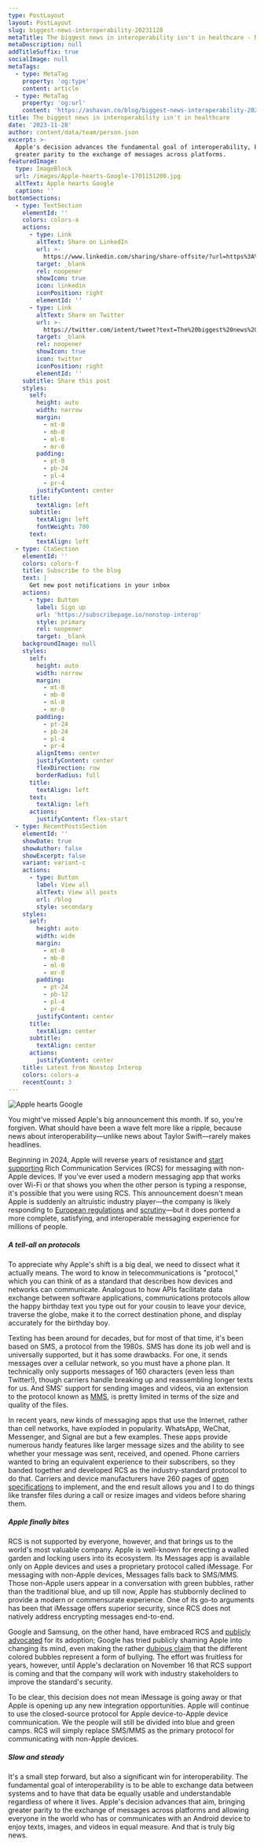 ```yaml
---
type: PostLayout
layout: PostLayout
slug: biggest-news-interoperability-20231128
metaTitle: The biggest news in interoperability isn't in healthcare - Nonstop Interop
metaDescription: null
addTitleSuffix: true
socialImage: null
metaTags:
  - type: MetaTag
    property: 'og:type'
    content: article
  - type: MetaTag
    property: 'og:url'
    content: 'https://ashavan.co/blog/biggest-news-interoperability-20231128'
title: The biggest news in interoperability isn't in healthcare
date: '2023-11-28'
author: content/data/team/person.json
excerpt: >-
  Apple's decision advances the fundamental goal of interoperability, bringing
  greater parity to the exchange of messages across platforms.
featuredImage:
  type: ImageBlock
  url: /images/Apple-hearts-Google-1701151200.jpg
  altText: Apple hearts Google
  caption: ''
bottomSections:
  - type: TextSection
    elementId: ''
    colors: colors-a
    actions:
      - type: Link
        altText: Share on LinkedIn
        url: >-
          https://www.linkedin.com/sharing/share-offsite/?url=https%3A%2F%2Fashavan.co%2Fblog%2Fbiggest-news-interoperability-20231128
        target: _blank
        rel: noopener
        showIcon: true
        icon: linkedin
        iconPosition: right
        elementId: ''
      - type: Link
        altText: Share on Twitter
        url: >-
          https://twitter.com/intent/tweet?text=The%20biggest%20news%20in%20interoperability%20isn%27t%20in%20healthcare%20-%20Nonstop%20Interop&url=https%3A%2F%2Fashavan.co%2Fblog%2Fbiggest-news-interoperability-20231128
        target: _blank
        rel: noopener
        showIcon: true
        icon: twitter
        iconPosition: right
        elementId: ''
    subtitle: Share this post
    styles:
      self:
        height: auto
        width: narrow
        margin:
          - mt-0
          - mb-0
          - ml-0
          - mr-0
        padding:
          - pt-0
          - pb-24
          - pl-4
          - pr-4
        justifyContent: center
      title:
        textAlign: left
      subtitle:
        textAlign: left
        fontWeight: 700
      text:
        textAlign: left
  - type: CtaSection
    elementId: ''
    colors: colors-f
    title: Subscribe to the blog
    text: |
      Get new post notifications in your inbox
    actions:
      - type: Button
        label: Sign up
        url: 'https://subscribepage.io/nonstop-interop'
        style: primary
        rel: noopener
        target: _blank
    backgroundImage: null
    styles:
      self:
        height: auto
        width: narrow
        margin:
          - mt-0
          - mb-0
          - ml-0
          - mr-0
        padding:
          - pt-24
          - pb-24
          - pl-4
          - pr-4
        alignItems: center
        justifyContent: center
        flexDirection: row
        borderRadius: full
      title:
        textAlign: left
      text:
        textAlign: left
      actions:
        justifyContent: flex-start
  - type: RecentPostsSection
    elementId: ''
    showDate: true
    showAuthor: false
    showExcerpt: false
    variant: variant-c
    actions:
      - type: Button
        label: View all
        altText: View all posts
        url: /blog
        style: secondary
    styles:
      self:
        height: auto
        width: wide
        margin:
          - mt-0
          - mb-0
          - ml-0
          - mr-0
        padding:
          - pt-24
          - pb-12
          - pl-4
          - pr-4
        justifyContent: center
      title:
        textAlign: center
      subtitle:
        textAlign: center
      actions:
        justifyContent: center
    title: Latest from Nonstop Interop
    colors: colors-a
    recentCount: 3
---
```

![Apple hearts Google](/images/Apple-hearts-Google-1701151200.jpg)

You might've missed Apple's big announcement this month. If so, you're forgiven. What should have been a wave felt more like a ripple, because news about interoperability—unlike news about Taylor Swift—rarely makes headlines.

Beginning in 2024, Apple will reverse years of resistance and [start supporting](https://www.theverge.com/2023/11/16/23964171/apple-iphone-rcs-support) Rich Communication Services (RCS) for messaging with non-Apple devices. If you've ever used a modern messaging app that works over Wi-Fi or that shows you when the other person is typing a response, it's possible that you were using RCS. This announcement doesn't mean Apple is suddenly an altruistic industry player—the company is likely responding to [European regulations](https://www.privacyworld.blog/2022/10/dma-eu-publishes-the-new-digital-markets-act/) and [scrutiny](https://www.theverge.com/2023/9/6/23861030/imessage-bing-european-union-commission-digital-markets-act-dma)—but it does portend a more complete, satisfying, and interoperable messaging experience for millions of people.

##### A tell-all on protocols

To appreciate why Apple's shift is a big deal, we need to dissect what it actually means. The word to know in telecommunications is "protocol," which you can think of as a standard that describes how devices and networks can communicate. Analogous to how APIs facilitate data exchange between software applications, communications protocols allow the happy birthday text you type out for your cousin to leave your device, traverse the globe, make it to the correct destination phone, and display accurately for the birthday boy.

Texting has been around for decades, but for most of that time, it's been based on SMS, a protocol from the 1980s. SMS has done its job well and is universally supported, but it has some drawbacks. For one, it sends messages over a cellular network, so you must have a phone plan. It technically only supports messages of 160 characters (even less than Twitter!), though carriers handle breaking up and reassembling longer texts for us. And SMS' support for sending images and videos, via an extension to the protocol known as [MMS](https://www.twilio.com/en-us/learn/messaging/what-are-sms-and-mms), is pretty limited in terms of the size and quality of the files.

In recent years, new kinds of messaging apps that use the Internet, rather than cell networks, have exploded in popularity. WhatsApp, WeChat, Messenger, and Signal are but a few examples. These apps provide numerous handy features like larger message sizes and the ability to see whether your message was sent, received, and opened. Phone carriers wanted to bring an equivalent experience to their subscribers, so they banded together and developed RCS as the industry-standard protocol to do that. Carriers and device manufacturers have 260 pages of [open specifications](https://www.gsma.com/futurenetworks/wp-content/uploads/2019/10/RCC.71-v2.4.pdf) to implement, and the end result allows you and I to do things like transfer files during a call or resize images and videos before sharing them.

##### Apple finally bites

RCS is not supported by everyone, however, and that brings us to the world's most valuable company. Apple is well-known for erecting a walled garden and locking users into its ecosystem. Its Messages app is available only on Apple devices and uses a proprietary protocol called iMessage. For messaging with non-Apple devices, Messages falls back to SMS/MMS. Those non-Apple users appear in a conversation with green bubbles, rather than the traditional blue, and up till now, Apple has stubbornly declined to provide a modern or commensurate experience. One of its go-to arguments has been that iMessage offers superior security, since RCS does not natively address encrypting messages end-to-end.

Google and Samsung, on the other hand, have embraced RCS and [publicly advocated](https://www.android.com/get-the-message/) for its adoption; Google has tried publicly shaming Apple into changing its mind, even making the rather [dubious claim](https://www.usatoday.com/story/tech/2022/01/10/google-imessage-iphone-text-messages/9155873002/) that the different colored bubbles represent a form of bullying. The effort was fruitless for years, however, until Apple's declaration on November 16 that RCS support is coming and that the company will work with industry stakeholders to improve the standard's security.

To be clear, this decision does not mean iMessage is going away or that Apple is opening up any new integration opportunities. Apple will continue to use the closed-source protocol for Apple device-to-Apple device communication. We the people will still be divided into blue and green camps. RCS will simply replace SMS/MMS as the primary protocol for communicating with non-Apple devices.

##### Slow and steady

It's a small step forward, but also a significant win for interoperability. The fundamental goal of interoperability is to be able to exchange data between systems and to have that data be equally usable and understandable regardless of where it lives. Apple's decision advances that aim, bringing greater parity to the exchange of messages across platforms and allowing everyone in the world who has or communicates with an Android device to enjoy texts, images, and videos in equal measure. And that is truly big news.
